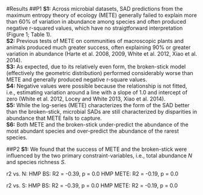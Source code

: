 #Results
##P1
**S1:** Across microbial datasets, SAD predictions from the maximum entropy theory of ecology (METE) generally failed to explain more than 60% of variation in abundance among species and often produced negative r-squared values, which have no straigtforward interpretation (Figure 1; Table 1).  
**S2:** Previous tests of METE on communities of macroscopic plants and animals produced much greater success, often explaining 90% or greater variation in abundance (Harte et al. 2008, 2009, White et al. 2012, Xiao et al. 2014).  
**S3:** As expected, due to its relatively even form, the broken-stick model (effectively the geometric distribution) performed considerably worse than METE and generally produced negative r-square values.   
**S4:** Negative values were possible because the relationship is not fitted, i.e., estimating variation around a line with a slope of 1.0 and intercept of zero (White et al. 2012, Locey and White 2013, Xiao et al. 2014).  
**S5:** While the log-series (METE) characterizes the form of the SAD better than the broken-stick, microbial SADs are still characterized by disparities in abundance that METE fails to capture.  
**S6:** Both METE and the broken-stick under-predict the abundance of the most abundant species and over-predict the abundance of the rarest species.

##P2
**S1:** We found that the success of METE and the broken-stick were influenced by the two primary constraint-variables, i.e., total abundance *N* and species richness *S*. 

r2 vs. N:
HMP BS: R2 = -0.39, p = 0.0
HMP METE: R2 = -0.19, p = 0.0

r2 vs. S:
HMP BS: R2 = -0.39, p = 0.0
HMP METE: R2 = -0.19, p = 0.0


